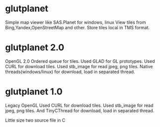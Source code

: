 # glutplanet
Simple map viewer like SAS.Planet for windows, linux
View tiles from Bing,Yandex,OpenStreetMap and other.
Store tiles local in TMS format.

# glutplanet 2.0
OpenGL 2.0
Ordered queue for tiles.
Used GLAD for GL prototypes.
Used CURL for download tiles.
Used stb_image for read jpeg, png tiles.
Native threads(windows/linux) for download, load in separated thread.

# glutplanet 1.0
Legacy OpenGL
Used CURL for download tiles.
Used stb_image for read jpeg, png tiles.
And TinyCThread for download, load in separated thread.

Little size two source file in C
